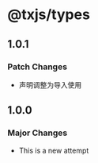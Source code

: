 # @txjs/types

## 1.0.1

### Patch Changes

- 声明调整为导入使用

## 1.0.0

### Major Changes

- This is a new attempt
